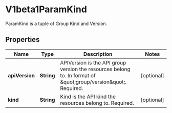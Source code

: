 

# V1beta1ParamKind

ParamKind is a tuple of Group Kind and Version.

## Properties

| Name | Type | Description | Notes |
|------------ | ------------- | ------------- | -------------|
|**apiVersion** | **String** | APIVersion is the API group version the resources belong to. In format of \&quot;group/version\&quot;. Required. |  [optional] |
|**kind** | **String** | Kind is the API kind the resources belong to. Required. |  [optional] |



